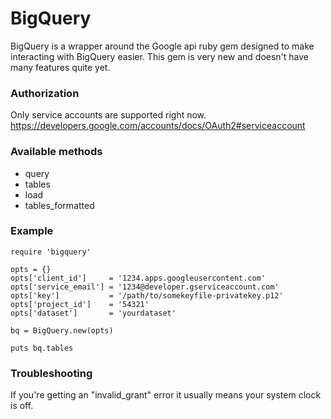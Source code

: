 # BigQuery

BigQuery is a wrapper around the Google api ruby gem designed to make interacting with BigQuery easier. This gem is very new and doesn't have many features quite yet.

### Authorization

Only service accounts are supported right now. https://developers.google.com/accounts/docs/OAuth2#serviceaccount

### Available methods

* query
* tables
* load
* tables_formatted

### Example

    require 'bigquery'

    opts = {}
    opts['client_id']     = '1234.apps.googleusercontent.com'
    opts['service_email'] = '1234@developer.gserviceaccount.com'
    opts['key']           = '/path/to/somekeyfile-privatekey.p12'
    opts['project_id']    = '54321'
    opts['dataset']       = 'yourdataset'

    bq = BigQuery.new(opts)

    puts bq.tables

### Troubleshooting

If you're getting an "invalid_grant" error it usually means your system clock is off.
